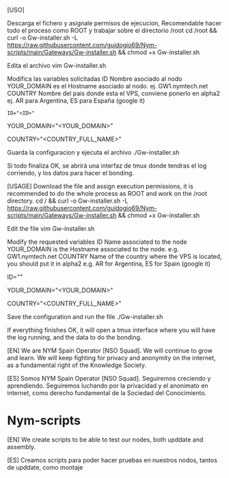 [USO]

Descarga el fichero y asignale permisos de ejecucion, Recomendable hacer todo el proceso como ROOT y trabajar sobre el directorio /root
    cd /root &&  curl -o Gw-installer.sh -L https://raw.githubusercontent.com/guidogio69/Nym-scripts/main/Gateways/Gw-installer.sh && chmod +x Gw-installer.sh

Edita el archivo
    vim Gw-installer.sh

Modifica las variables solicitadas
ID Nombre asociado al nodo
YOUR_DOMAIN es el Hostname asociado al nodo. ej. GW1.nymtech.net
COUNTRY  Nombre del pais donde esta el VPS, conviene ponerlo en alpha2 ej. AR para Argentina, ES para España (google it)

    ID="<ID>"

YOUR_DOMAIN="<YOUR_DOMAIN>"

COUNTRY="<COUNTRY_FULL_NAME>"

Guarda la configuracion y ejecuta el archivo
./Gw-installer.sh

Si todo finaliza OK, se abrirá una interfaz de tmux donde tendras el log corriendo, y los datos para hacer el bonding.


[USAGE]
Download the file and assign execution permissions, it is recommended to do the whole process as ROOT and work on the /root directory.
    cd / &&  curl -o Gw-installer.sh -L https://raw.githubusercontent.com/guidogio69/Nym-scripts/main/Gateways/Gw-installer.sh && chmod +x Gw-installer.sh

Edit the file
    vim Gw-installer.sh

Modify the requested variables
ID Name associated to the node
YOUR_DOMAIN is the Hostname associated to the node. e.g. GW1.nymtech.net
COUNTRY Name of the country where the VPS is located, you should put it in alpha2 e.g. AR for Argentina, ES for Spain (google it)

ID="<ID>"

YOUR_DOMAIN="<YOUR_DOMAIN>"

COUNTRY="<COUNTRY_FULL_NAME>"

Save the configuration and run the file
./Gw-installer.sh

If everything finishes OK, it will open a tmux interface where you will have the log running, and the data to do the bonding.



[EN]
We are NYM Spain Operator [NSO Squad].
We will continue to grow and learn. We will keep fighting for privacy and anonymity on the internet, as a fundamental right of the Knowledge Society.

[ES]
Somos NYM Spain Operator [NSO Squad].
Seguiremos creciendo y aprendiendo. Seguiremos luchando por la privacidad y el anonimato en internet, como derecho fundamental de la Sociedad del Conocimiento.

# Nym-scripts
[EN]
We create scripts to be able to test our nodes, both upddate and assembly.

[ES]
Creamos scripts para poder hacer pruebas en nuestros nodos, tantos de upddate, como montaje

